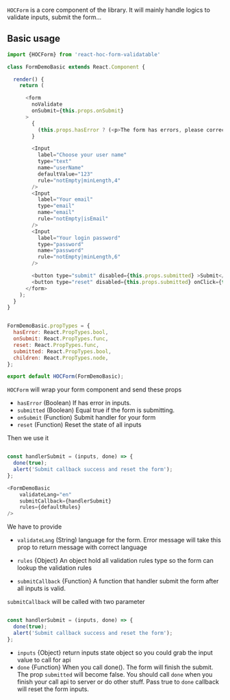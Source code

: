 `HOCForm` is a core component of the library.  It will mainly handle logics to validate inputs, submit the form...

## Basic usage

```javascript
import {HOCForm} from 'react-hoc-form-validatable'

class FormDemoBasic extends React.Component {

  render() {
    return (

      <form
        noValidate
        onSubmit={this.props.onSubmit}
      >
        {
          (this.props.hasError ? (<p>The form has errors, please correct!</p>) : '')
        }

        <Input
          label="Choose your user name"
          type="text"
          name="userName"
          defaultValue="123"
          rule="notEmpty|minLength,4"
        />
        <Input
          label="Your email"
          type="email"
          name="email"
          rule="notEmpty|isEmail"
        />
        <Input
          label="Your login password"
          type="password"
          name="password"
          rule="notEmpty|minLength,6"
        />

        <button type="submit" disabled={this.props.submitted} >Submit</button>
        <button type="reset" disabled={this.props.submitted} onClick={this.props.reset}>Reset</button>
      </form>
    );
  }
}


FormDemoBasic.propTypes = {
  hasError: React.PropTypes.bool,
  onSubmit: React.PropTypes.func,
  reset: React.PropTypes.func,
  submitted: React.PropTypes.bool,
  children: React.PropTypes.node,
};

export default HOCForm(FormDemoBasic);

```

`HOCForm` will wrap your form component and send these props

* `hasError` (Boolean) If has error in inputs.
* `submitted` (Boolean) Equal true if the form is submitting. 
* `onSubmit` (Function) Submit handler for your form
* `reset` (Function) Reset the state of all inputs

Then we use it

```javascript

const handlerSubmit = (inputs, done) => {
  done(true);
  alert('Submit callback success and reset the form');
};

<FormDemoBasic 
    validateLang="en"
    submitCallback={handlerSubmit}
    rules={defaultRules}
/>

```

We have to provide 
* `validateLang` (String) language for the form. 
Error message will take this prop to return message with correct language

* `rules` {Object} An object hold all validation rules type so the form can lookup the validation rules

* `submitCallback` {Function} A function that handler submit the form after all inputs is valid.

`submitCallback` will be called with two parameter

```javascript

const handlerSubmit = (inputs, done) => {
  done(true);
  alert('Submit callback success and reset the form');
};

```

* `inputs` {Object} return inputs state object so you could grab the input value to call for api
* `done` {Function} When you call done(). The form will finish the submit.
The prop `submitted` will become false. You should call `done` when you finish your call api to server or do other stuff.
Pass true to `done` callback will reset the form inputs.
